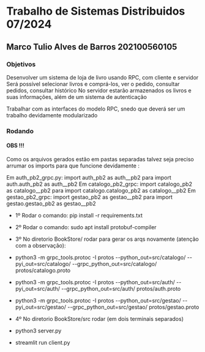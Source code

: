 # Trabalho de Sistemas Distribuidos              07/2024
## Marco Tulio Alves de Barros              202100560105

### Objetivos

Desenvolver um sistema de loja de livro usando RPC, com cliente e servidor
Será possível selecionar livros e comprá-los, ver o pedido, consultar pedidos, consultar histórico
No servidor estarão armazenados os livros e suas informações, além de um sistema de autenticação

Trabalhar com as interfaces do modelo RPC, snedo que deverá ser um trabalho devidamente modularizado

### Rodando

#### OBS !!!
Como os arquivos gerados estão em pastas separadas talvez seja preciso arrumar os imports para 
que funcione devidamente :

Em auth_pb2_grpc.py: import auth_pb2 as auth__pb2 para import auth.auth_pb2 as auth__pb2
Em catalogo_pb2_grpc: import catalogo_pb2 as catalogo__pb2 para import catalogo.catalogo_pb2 as catalogo__pb2
Em gestao_pb2_grpc: import gestao_pb2 as gestao__pb2 para import gestao.gestao_pb2 as gestao__pb2

* 1º Rodar o comando: pip install -r requirements.txt
* 2º Rodar o comando: sudo apt install protobuf-compiler

* 3º No diretorio BookStore/ rodar para gerar os arqs novamente (atenção com a observação):

- python3 -m grpc_tools.protoc -I protos --python_out=src/catalogo/ --pyi_out=src/catalogo/ --grpc_python_out=src/catalogo/ protos/catalogo.proto

- python3 -m grpc_tools.protoc -I protos --python_out=src/auth/ --pyi_out=src/auth/ --grpc_python_out=src/auth/ protos/auth.proto

- python3 -m grpc_tools.protoc -I protos --python_out=src/gestao/ --pyi_out=src/gestao/ --grpc_python_out=src/gestao/ protos/gestao.proto

* 4º No diretorio BookStore/src rodar (em dois terminais separados)

- python3 server.py

- streamlit run client.py